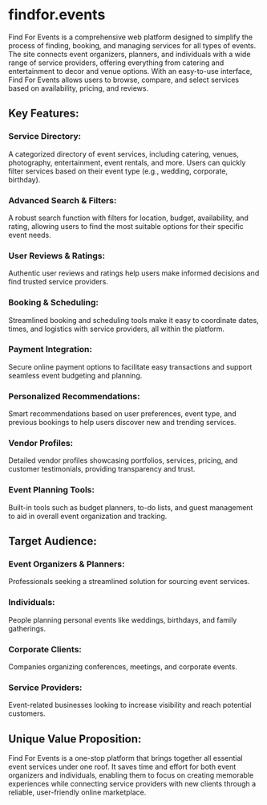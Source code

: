 # findfor.events
Find For Events is a comprehensive web platform designed to simplify the process of finding, booking, and managing services for all types of events. The site connects event organizers, planners, and individuals with a wide range of service providers, offering everything from catering and entertainment to decor and venue options. With an easy-to-use interface, Find For Events allows users to browse, compare, and select services based on availability, pricing, and reviews.

## Key Features:
### Service Directory: 
A categorized directory of event services, including catering, venues, photography, entertainment, event rentals, and more. Users can quickly filter services based on their event type (e.g., wedding, corporate, birthday).

### Advanced Search & Filters:
A robust search function with filters for location, budget, availability, and rating, allowing users to find the most suitable options for their specific event needs.

### User Reviews & Ratings:
Authentic user reviews and ratings help users make informed decisions and find trusted service providers.

### Booking & Scheduling:
Streamlined booking and scheduling tools make it easy to coordinate dates, times, and logistics with service providers, all within the platform.

### Payment Integration:
Secure online payment options to facilitate easy transactions and support seamless event budgeting and planning.

### Personalized Recommendations:
Smart recommendations based on user preferences, event type, and previous bookings to help users discover new and trending services.

### Vendor Profiles:
Detailed vendor profiles showcasing portfolios, services, pricing, and customer testimonials, providing transparency and trust.

### Event Planning Tools:
Built-in tools such as budget planners, to-do lists, and guest management to aid in overall event organization and tracking.

## Target Audience:
### Event Organizers & Planners:
Professionals seeking a streamlined solution for sourcing event services.
### Individuals:
People planning personal events like weddings, birthdays, and family gatherings.
### Corporate Clients:
Companies organizing conferences, meetings, and corporate events.
### Service Providers:
Event-related businesses looking to increase visibility and reach potential customers.

## Unique Value Proposition:
Find For Events is a one-stop platform that brings together all essential event services under one roof. It saves time and effort for both event organizers and individuals, enabling them to focus on creating memorable experiences while connecting service providers with new clients through a reliable, user-friendly online marketplace.
